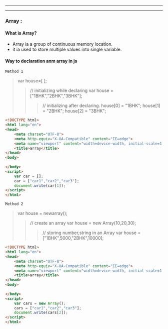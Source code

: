 ___
___
### Array : 
#### What is Array?
* Array ia a group of continuous memory location.
* it ia used to store multiple values into single variable.

#### Way to declaration anm array in js
```Method 1```
> var house=[ ];
> >// initializing while declaring 
> >var house = ["1BHK","2BHK","3BHK"];
> >>// initializing after declaring.
> >> house[0] = "1BHK";
> >> house[1] = "2BHK";
> >> house[2] = "3BHK";
```html
<!DOCTYPE html>
<html lang="en">
<head>
    <meta charset="UTF-8">
    <meta http-equiv="X-UA-Compatible" content="IE=edge">
    <meta name="viewport" content="width=device-width, initial-scale=1.0">
    <title>array</title>
</head>
<body>
    
</body>
<script>
    var car = [];
    car = ["car1","car2","car3"];
    document.write(car[1]);
</script>
</html>
``` 

```Method 2```
> var house = newarray();
> > // create an array 
> > var house = new Array(10,20,30);
> >>// storing number,string in an Array
> >>var house = ["1BHK",5000,"2BHK",10000];
```html
<!DOCTYPE html>
<html lang="en">
<head>
    <meta charset="UTF-8">
    <meta http-equiv="X-UA-Compatible" content="IE=edge">
    <meta name="viewport" content="width=device-width, initial-scale=1.0">
    <title>array</title>
</head>
<body>
    
</body>
<script>
    var cars = new Array();
    cars = ["car1","car2","car3"];
    document.write(cars[2]);
</script>
</html>
```
